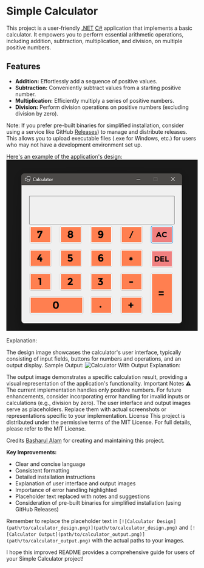 # Simple Calculator

This project is a user-friendly [.NET](https://dotnet.microsoft.com/en-us/) [C#](https://en.wikipedia.org/wiki/C_Sharp_%28programming_language%29) application that implements a basic calculator. It empowers you to perform essential arithmetic operations, including addition, subtraction, multiplication, and division, on multiple positive numbers.

## Features

* **Addition:** Effortlessly add a sequence of positive values.
* **Subtraction:** Conveniently subtract values from a starting positive number.
* **Multiplication:** Efficiently multiply a series of positive numbers.
* **Division:** Perform division operations on positive numbers (excluding division by zero).


Note:
If you prefer pre-built binaries for simplified installation, consider using a service like GitHub [Releases](https://github.com/Basharul2002/Simple-Calculator/releases/tag/v0.2.0-alpha)) to manage and distribute releases. This allows you to upload executable files (.exe for Windows, etc.) for users who may not have a development environment set up.


Here's an example of the application's design:
![Calculator](assets/Calculator.png)

Explanation:

The design image showcases the calculator's user interface, typically consisting of input fields, buttons for numbers and operations, and an output display.
Sample Output:
![Calculator WIth Output](assts/Calculator_WIth_Output.png)
Explanation:

The output image demonstrates a specific calculation result, providing a visual representation of the application's functionality.
Important Notes ⚠️
The current implementation handles only positive numbers. For future enhancements, consider incorporating error handling for invalid inputs or calculations (e.g., division by zero).
The user interface and output images serve as placeholders. Replace them with actual screenshots or representations specific to your implementation.
License
This project is distributed under the permissive terms of the MIT License. For full details, please refer to the MIT License.


Credits
[Basharul Alam](https://github.com/Basharul2002) for creating and maintaining this project.

**Key Improvements:**

- Clear and concise language
- Consistent formatting
- Detailed installation instructions
- Explanation of user interface and output images
- Importance of error handling highlighted
- Placeholder text replaced with notes and suggestions
- Consideration of pre-built binaries for simplified installation (using GitHub Releases)

Remember to replace the placeholder text in `[![Calculator Design](path/to/calculator_design.png)](path/to/calculator_design.png)` and `[![Calculator Output](path/to/calculator_output.png)](path/to/calculator_output.png)` with the actual paths to your images.

I hope this improved README provides a comprehensive guide for users of your Simple Calculator project!
